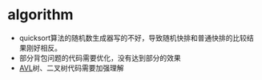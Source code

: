 # algorithm

* quicksort算法的随机数生成器写的不好，导致随机快排和普通快排的比较结果刚好相反。
* 部分背包问题的代码需要优化，没有达到部分的效果  
* [AVL](http://www.cnblogs.com/huangxincheng/archive/2012/07/22/2603956.html)树、二叉树代码需要加强理解